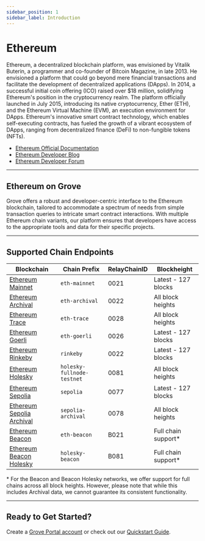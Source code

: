 ```yaml
---
sidebar_position: 1
sidebar_label: Introduction
---
```


# Ethereum

Ethereum, a decentralized blockchain platform, was envisioned by Vitalik Buterin, a programmer and co-founder of Bitcoin Magazine, in late 2013. He envisioned a platform that could go beyond mere financial transactions and facilitate the development of decentralized applications (DApps). In 2014, a successful initial coin offering (ICO) raised over $18 million, solidifying Ethereum's position in the cryptocurrency realm. The platform officially launched in July 2015, introducing its native cryptocurrency, Ether (ETH), and the Ethereum Virtual Machine (EVM), an execution environment for DApps. Ethereum's innovative smart contract technology, which enables self-executing contracts, has fueled the growth of a vibrant ecosystem of DApps, ranging from decentralized finance (DeFi) to non-fungible tokens (NFTs).

- [Ethereum Official Documentation](https://ethereum.org/en/developers/docs/)
- [Ethereum Developer Blog](https://blog.ethereum.org/)
- [Ethereum Developer Forum](https://ethereum.org/en/community/)

---

## Ethereum on Grove

Grove offers a robust and developer-centric interface to the Ethereum blockchain, tailored to accommodate a spectrum of needs from simple transaction queries to intricate smart contract interactions. With multiple Ethereum chain variants, our platform ensures that developers have access to the appropriate tools and data for their specific projects.

---

## Supported Chain Endpoints

| Blockchain                                    | Chain Prefix               | RelayChainID | Blockheight         |
| --------------------------------------------- | -------------------------- | ------------ | ------------------- |
| [Ethereum Mainnet](./endpoints/eth-mainnet)   | `eth-mainnet`              | 0021         | Latest - 127 blocks |
| [Ethereum Archival](./endpoints/eth-archival) | `eth-archival`             | 0022         | All block heights   |
| [Ethereum Trace](./endpoints/eth-trace)       | `eth-trace`                | 0028         | All block heights   |
| [Ethereum Goerli](./endpoints/eth-goerli)     | `eth-goerli`               | 0026         | Latest - 127 blocks |
| [Ethereum Rinkeby](./endpoints/eth-rinkeby)   | `rinkeby`                  | 0022         | Latest - 127 blocks |
| [Ethereum Holesky](./endpoints/eth-holesky)   | `holesky-fullnode-testnet` | 0081         | All block heights   |
| [Ethereum Sepolia](./endpoints/sepolia)   | `sepolia` | 0077         | Latest - 127 blocks   |
| [Ethereum Sepolia Archival](./endpoints/sepolia-archival)   | `sepolia-archival` | 0078         | All block heights   |
| [Ethereum Beacon](./endpoints/eth-beacon)     | `eth-beacon`               | B021         | Full chain support* |
| [Ethereum Beacon Holesky](./endpoints/holesky-beacon)     | `holesky-beacon`               | B081         | Full chain support* |

\* For the Beacon and Beacon Holesky networks, we offer support for full chains across all block heights. However, please note that while this includes Archival data, we cannot guarantee its consistent functionality.

---

## Ready to Get Started?

Create a [Grove Portal account](https://portal.grove.city) or check out our [Quickstart Guide](/guides/getting-started/quickstart).
